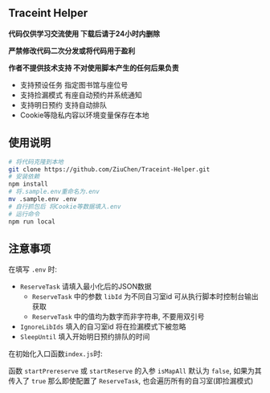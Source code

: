 ## Traceint Helper

**代码仅供学习交流使用 下载后请于24小时内删除**

**严禁修改代码二次分发或将代码用于盈利**

**作者不提供技术支持 不对使用脚本产生的任何后果负责**

- 支持预设任务 指定图书馆与座位号
- 支持捡漏模式 有座自动预约并系统通知
- 支持明日预约 支持自动排队
- Cookie等隐私内容以环境变量保存在本地

## 使用说明

```sh
# 将代码克隆到本地
git clone https://github.com/ZiuChen/Traceint-Helper.git
# 安装依赖
npm install
# 将.sample.env重命名为.env
mv .sample.env .env
# 自行抓包后 将Cookie等数据填入.env
# 运行命令
npm run local
```

## 注意事项

在填写 `.env` 时:

- `ReserveTask` 请填入最小化后的JSON数据
  - `ReserveTask` 中的参数 `libId` 为不同自习室id 可从执行脚本时控制台输出获取
  - `ReserveTask` 中的值均为数字而非字符串, 不要用双引号
- `IgnoreLibIds` 填入的自习室id 将在捡漏模式下被忽略
- `SleepUntil` 填入开始明日预约排队的时间

在初始化入口函数`index.js`时:

函数 `startPrereserve` 或 `startReserve` 的入参 `isMapAll` 默认为 `false`, 如果为其传入了 `true` 那么即使配置了 `ReserveTask`, 也会遍历所有的自习室(即捡漏模式)